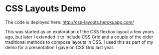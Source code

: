 # CSS Layouts Demo
The code is deployed here: http://css-layouts.herokuapp.com/

This was started as an exploration of the CSS flexbox layout a few years ago, but later I extended it to include CSS Grid and a couple of the older traditional methods to compose layouts in CSS. I used this as part of my demo for a presentation I gave on CSS Grid last year. 
